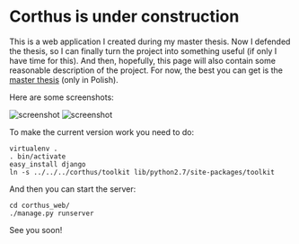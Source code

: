 Corthus is under construction
===========

This is a web application I created during my master thesis. 
Now I defended the thesis, so I can finally turn the project 
into something useful (if only I have time for this).
And then, hopefully, this page will also contain some reasonable 
description of the project. For now, the best you can get is
the [master thesis][1] (only in Polish).

Here are some screenshots:

![screenshot](https://raw.github.com/mik01aj/corthus/master/doc/web2.png)
![screenshot](https://raw.github.com/mik01aj/corthus/master/doc/websearch.png)

To make the current version work you need to do:

    virtualenv .
    . bin/activate
    easy_install django
    ln -s ../../../corthus/toolkit lib/python2.7/site-packages/toolkit

And then you can start the server:

    cd corthus_web/
    ./manage.py runserver

See you soon!

[1]: https://github.com/mik01aj/corthus/blob/master/doc/magisterka.pdf?raw=true
